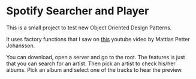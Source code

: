 # Spotify Searcher and Player

This is a small project to test new Object Oriented Design Patterns.

It uses factory functions that I saw on [this](https://www.youtube.com/watch?v=ImwrezYhw4w)
youtube video by Mattias Petter Johansson.

You can download, open a server and go to the root. The features is just
that you can search for an artist. Then pick an artist to check his/her albums.
Pick an album and select one of the tracks to hear the preview.
